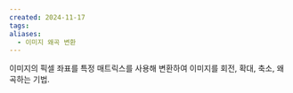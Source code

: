 ```yaml
---
created: 2024-11-17
tags: 
aliases:
  - 이미지 왜곡 변환
---
```

이미지의 픽셀 좌표를 특정 매트릭스를 사용해 변환하여 이미지를 회전, 확대, 축소, 왜곡하는 기법.